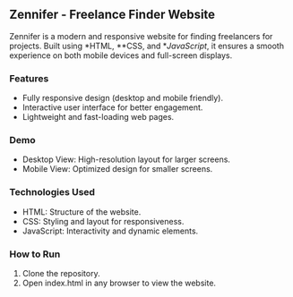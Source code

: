 ## Zennifer - Freelance Finder Website

Zennifer is a modern and responsive website for finding freelancers for projects. Built using *HTML, **CSS, and **JavaScript*, it ensures a smooth experience on both mobile devices and full-screen displays.

### Features
- Fully responsive design (desktop and mobile friendly).
- Interactive user interface for better engagement.
- Lightweight and fast-loading web pages.

### Demo
- Desktop View: High-resolution layout for larger screens.
- Mobile View: Optimized design for smaller screens.

### Technologies Used
- HTML: Structure of the website.
- CSS: Styling and layout for responsiveness.
- JavaScript: Interactivity and dynamic elements.

### How to Run
1. Clone the repository.
2. Open index.html in any browser to view the website.
